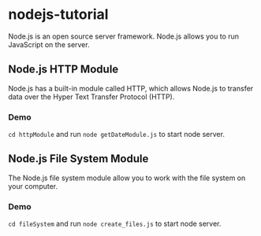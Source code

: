 # nodejs-tutorial

Node.js is an open source server framework. Node.js allows you to run JavaScript on the server.

## Node.js HTTP Module

Node.js has a built-in module called HTTP, which allows Node.js to transfer data over the Hyper Text Transfer Protocol (HTTP).
### Demo
`cd httpModule` and run `node getDateModule.js` to start node server.

## Node.js File System Module

The Node.js file system module allow you to work with the file system on your computer.

### Demo
`cd fileSystem` and run `node create_files.js` to start node server.
